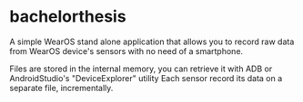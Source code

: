 # bachelorthesis
A simple WearOS stand alone application that allows you to record raw data from  WearOS device's sensors 
with no need of a smartphone.

Files are stored in the internal memory, you can retrieve it with ADB or AndroidStudio's "DeviceExplorer" utility
Each sensor record its data on a separate file, incrementally. 

